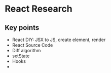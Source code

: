 # React Research


## Key points
- React DIY: JSX to JS, create element, render
- React Source Code
- Diff algorithm
- setState
- Hooks
- 